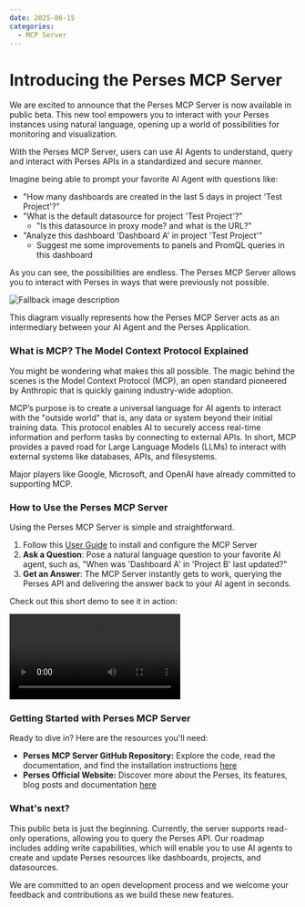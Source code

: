 ```yaml
---
date: 2025-06-15
categories:
  - MCP Server
---
```



# Introducing the Perses MCP Server

We are excited to announce that the Perses MCP Server is now available in public beta. This new tool empowers you to interact with your Perses instances using natural language, opening up a world of possibilities for monitoring and visualization.

With the Perses MCP Server, users can use AI Agents to understand, query and interact with Perses APIs in a standardized and secure manner. 

Imagine being able to prompt your favorite AI Agent with questions like: 

- "How many dashboards are created in the last 5 days in project 'Test Project'?"
- "What is the default datasource for project 'Test Project'?"
    - "Is this datasource in proxy mode? and what is the URL?" 
- "Analyze this dashboard 'Dashboard A' in project 'Test Project'"
    - Suggest me some improvements to panels and PromQL queries in this dashboard

As you can see, the possibilities are endless. The Perses MCP Server allows you to interact with Perses in ways that were previously not possible.
<!-- more -->
<picture>
  <img alt="Fallback image description" src="https://github.com/user-attachments/assets/416409df-9045-41f3-b10b-91df3020af1f">
</picture>

This diagram visually represents how the Perses MCP Server acts as an intermediary between your AI Agent and the Perses Application.


### What is MCP? The Model Context Protocol Explained

You might be wondering what makes this all possible. The magic behind the scenes is the Model Context Protocol (MCP), an open standard pioneered by Anthropic that is quickly gaining industry-wide adoption. 

MCP’s purpose is to create a universal language for AI agents to interact with the "outside world" that is, any data or system beyond their initial training data. This protocol enables AI to securely access real-time information and perform tasks by connecting to external APIs. In short, MCP provides a paved road for Large Language Models (LLMs) to interact with external systems like databases, APIs, and filesystems.

Major players like Google, Microsoft, and OpenAI have already committed to supporting MCP.


### How to Use the Perses MCP Server

Using the Perses MCP Server is simple and straightforward. 

1. Follow this [User Guide](https://github.com/perses/mcp-server/blob/main/README.md#usage) to install and configure the MCP Server
2. **Ask a Question**: Pose a natural language question to your favorite AI agent, such as, "When was 'Dashboard A' in 'Project B' last updated?"
3. **Get an Answer**: The MCP Server instantly gets to work, querying the Perses API and delivering the answer back to your AI agent in seconds.

Check out this short demo to see it in action:

<video controls>
  <source src="/assets/images/blog/mcp-server/perses-mcp-server-demo.mp4" type="video/mp4">
  Your browser does not support the video tag.
</video>

### Getting Started with Perses MCP Server

Ready to dive in? Here are the resources you'll need:

- **Perses MCP Server GitHub Repository:** Explore the code, read the documentation, and find the installation instructions [here]( https://github.com/perses/mcp-server)
- **Perses Official Website:** Discover more about the Perses, its features, blog posts and documentation [here](https://perses.dev)


### What's next?

This public beta is just the beginning. Currently, the server supports read-only operations, allowing you to query the Perses API. Our roadmap includes adding write capabilities, which will enable you to use AI agents to create and update Perses resources like dashboards, projects, and datasources.

We are committed to an open development process and we welcome your feedback and contributions as we build these new features. 